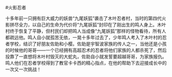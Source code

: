 #火影忍者

十多年前一只拥有巨大威力的妖兽“九尾妖狐”袭击了木叶忍者村，当时的第四代火影拼尽全力，以自己的生命为代价将“九尾妖狐”封印在了刚出生的鸣人身上。木叶村终于恢复了平静，但村民们却把鸣人当成像“九尾妖狐”那样的怪物看待，所有人都疏远他。鸣人自小就孤苦无依，一晃十多年过去了，少年鸣人考入了木叶村的忍者学校，结识了好朋友佐助和小樱。佐助是宇智波家族的传人之一，当他还是小孩的时候他的哥哥——一个已经拥有高超忍术的忍者将他们家族的人都杀死了，然后投靠了一直想将木叶村毁灭的大蛇丸，佐助自小就发誓要超越哥哥，为家族报仇。鸣人他们在忍者学校得到了教官卡卡西的精心指点，在他的帮助下去迎接成长中的一次又一次挑战！
